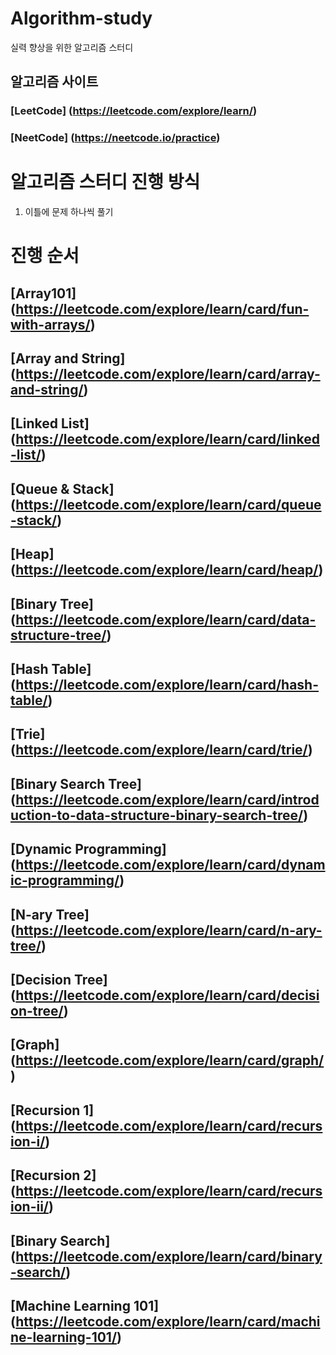 # Algorithm-study

실력 향상을 위한 알고리즘 스터디

## 알고리즘 사이트 

### [LeetCode] (https://leetcode.com/explore/learn/)

### [NeetCode] (https://neetcode.io/practice)


# 알고리즘 스터디 진행 방식
1. 이틀에 문제 하나씩 풀기

# 진행 순서

## [Array101] (https://leetcode.com/explore/learn/card/fun-with-arrays/)

## [Array and String] (https://leetcode.com/explore/learn/card/array-and-string/)

## [Linked List] (https://leetcode.com/explore/learn/card/linked-list/)

## [Queue & Stack] (https://leetcode.com/explore/learn/card/queue-stack/)

## [Heap] (https://leetcode.com/explore/learn/card/heap/)

## [Binary Tree] (https://leetcode.com/explore/learn/card/data-structure-tree/)

## [Hash Table] (https://leetcode.com/explore/learn/card/hash-table/)

## [Trie] (https://leetcode.com/explore/learn/card/trie/)

## [Binary Search Tree] (https://leetcode.com/explore/learn/card/introduction-to-data-structure-binary-search-tree/)

## [Dynamic Programming] (https://leetcode.com/explore/learn/card/dynamic-programming/)

## [N-ary Tree] (https://leetcode.com/explore/learn/card/n-ary-tree/)

## [Decision Tree] (https://leetcode.com/explore/learn/card/decision-tree/)

## [Graph] (https://leetcode.com/explore/learn/card/graph/)

## [Recursion 1] (https://leetcode.com/explore/learn/card/recursion-i/)

## [Recursion 2] (https://leetcode.com/explore/learn/card/recursion-ii/)

## [Binary Search] (https://leetcode.com/explore/learn/card/binary-search/)

## [Machine Learning 101] (https://leetcode.com/explore/learn/card/machine-learning-101/)
